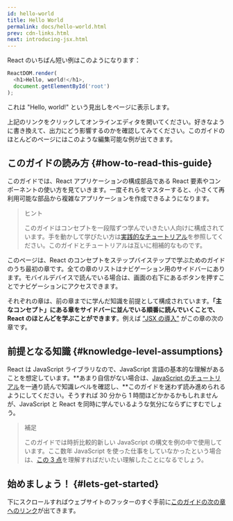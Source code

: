 ```yaml
---
id: hello-world
title: Hello World
permalink: docs/hello-world.html
prev: cdn-links.html
next: introducing-jsx.html
---
```


React のいちばん短い例はこのようになります：

```js
ReactDOM.render(
  <h1>Hello, world!</h1>,
  document.getElementById('root')
);
```

これは "Hello, world!" という見出しをページに表示します。

[](codepen://hello-world)

上記のリンクをクリックしてオンラインエディタを開いてください。好きなように書き換えて、出力にどう影響するのかを確認してみてください。このガイドのほとんどのページにはこのような編集可能な例が出てきます。

<a id="how-to-read-this-guide"></a>
## このガイドの読み方 {#how-to-read-this-guide}

このガイドでは、React アプリケーションの構成部品である React 要素やコンポーネントの使い方を見ていきます。一度それらをマスターすると、小さくて再利用可能な部品から複雑なアプリケーションを作成できるようになります。

>ヒント
>
>このガイドはコンセプトを一段階ずつ学んでいきたい人向けに構成されています。手を動かして学びたい方は[実践的なチュートリアル](/tutorial/tutorial.html)を参照してください。このガイドとチュートリアルは互いに相補的なものです。

このページは、React のコンセプトをステップバイステップで学ぶためのガイドのうち最初の章です。全ての章のリストはナビゲーション用のサイドバーにあります。モバイルデバイスで読んでいる場合は、画面の右下にあるボタンを押すことでナビゲーションにアクセスできます。

それぞれの章は、前の章までに学んだ知識を前提として構成されています。**「主なコンセプト」にある章をサイドバーに並んでいる順番に読んでいくことで、React のほとんどを学ぶことができます**。例えば [“JSX の導入”](/docs/introducing-jsx.html) がこの章の次の章です。

## 前提となる知識 {#knowledge-level-assumptions}

React は JavaScript ライブラリなので、JavaScript 言語の基本的な理解があることを想定しています。**あまり自信がない場合は、[JavaScript のチュートリアル](https://developer.mozilla.org/ja/docs/Web/JavaScript/A_re-introduction_to_JavaScript)を一通り読んで知識レベルを確認し、**このガイドを迷わず読み進められるようにしてください。そうすれば 30 分から 1 時間ほどかかるかもしれませんが、JavaScript と React を同時に学んでいるような気分にならずにすむでしょう。

>補足
>
>このガイドでは時折比較的新しい JavaScript の構文を例の中で使用しています。ここ数年 JavaScript を使った仕事をしていなかったという場合は、[この 3 点](https://gist.github.com/gaearon/683e676101005de0add59e8bb345340c)を理解すればだいたい理解したことになるでしょう。

## 始めましょう！ {#lets-get-started}

下にスクロールすればウェブサイトのフッターのすぐ手前に[このガイドの次の章へのリンク](/docs/introducing-jsx.html)が出てきます。
